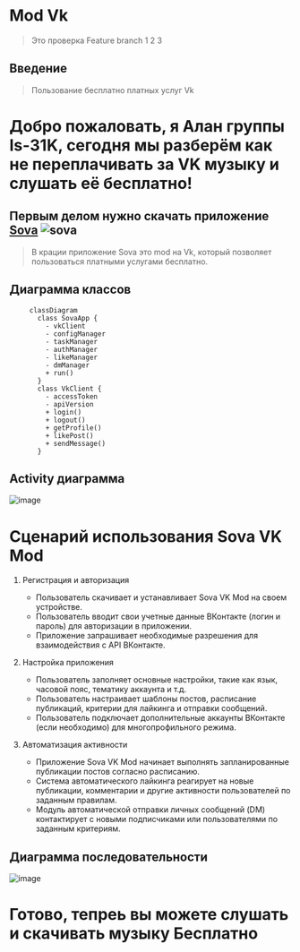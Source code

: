 # Mod Vk 
>Это проверка Feature branch
>1
>2
>3
## Введение
>Пользование бесплатно платных услуг Vk

# Добро пожаловать, я Алан группы Is-31K, сегодня мы разберём как не переплачивать за VK музыку и слушать её бесплатно!
## Первым делом нужно скачать приложение [Sova](https://trashbox.ru/link/sova-v-re-android) ![sova](https://telegra.ph/file/0835dc150899866c47f4b.png)
>В крации приложение Sova это mod на Vk, который позволяет пользоваться платными услугами бесплатно.

## Диаграмма классов
```mermaid
     classDiagram
       class SovaApp {
         - vkClient
         - configManager
         - taskManager
         - authManager
         - likeManager
         - dmManager
         + run()
       }
       class VkClient {
         - accessToken
         - apiVersion
         + login()
         + logout()
         + getProfile()
         + likePost()
         + sendMessage()
       }
```

## Activity диаграмма
![image](https://i.imgur.com/Y4qbe4c.png)

#  Сценарий использования Sova VK Mod

1. Регистрация и авторизация
   - Пользователь скачивает и устанавливает Sova VK Mod на своем устройстве.
   - Пользователь вводит свои учетные данные ВКонтакте (логин и пароль) для авторизации в приложении.
   - Приложение запрашивает необходимые разрешения для взаимодействия с API ВКонтакте.

2. Настройка приложения
   - Пользователь заполняет основные настройки, такие как язык, часовой пояс, тематику аккаунта и т.д.
   - Пользователь настраивает шаблоны постов, расписание публикаций, критерии для лайкинга и отправки сообщений.
   - Пользователь подключает дополнительные аккаунты ВКонтакте (если необходимо) для многопрофильного режима.

3. Автоматизация активности
   - Приложение Sova VK Mod начинает выполнять запланированные публикации постов согласно расписанию.
   - Система автоматического лайкинга реагирует на новые публикации, комментарии и другие активности пользователей по заданным правилам.
   - Модуль автоматической отправки личных сообщений (DM) контактирует с новыми подписчиками или пользователями по заданным критериям.

## Диаграмма последовательности 
![image](https://i.imgur.com/39XfWt7.png)
# Готово, тепреь вы можете слушать и скачивать музыку Бесплатно

